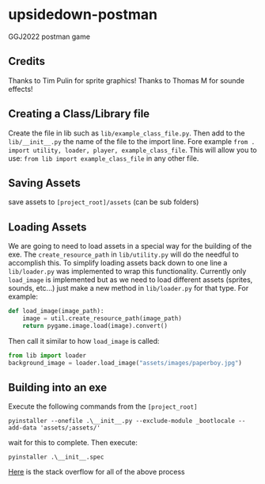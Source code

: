 # upsidedown-postman
GGJ2022 postman game

## Credits
Thanks to Tim Pulin for sprite graphics!
Thanks to Thomas M for sounde effects!

## Creating a Class/Library file
Create the file in lib such as `lib/example_class_file.py`.  Then add to the `lib/__init__.py` the name of the file to the import line.
Fore example `from . import utility, loader, player, example_class_file`.  This will allow you to use:
`from lib import example_class_file` in any other file.

## Saving Assets
save assets to `[project_root]/assets` (can be sub folders)

## Loading Assets
We are going to need to load assets in a special way for the building of the exe.  The `create_resource_path` in `lib/utility.py` 
will do the needful to accomplish this.  To simplify loading assets back down to one line a `lib/loader.py` was implemented to 
wrap this functionality.  Currently only `load_image` is implemented but as we need to load different assets (sprites, sounds, etc...) 
just make a new method in `lib/loader.py` for that type.  For example:
```python
def load_image(image_path):
    image = util.create_resource_path(image_path)
    return pygame.image.load(image).convert()
```
Then call it similar to how `load_image` is called:
```python
from lib import loader
background_image = loader.load_image("assets/images/paperboy.jpg")
```

## Building into an exe
Execute the following commands from the `[project_root]`
```
pyinstaller --onefile .\__init__.py --exclude-module _bootlocale --add-data 'assets/;assets/'  
```
wait for this to complete.  Then execute:
```
pyinstaller .\__init__.spec
```
[Here](https://stackoverflow.com/questions/54210392/how-can-i-convert-pygame-to-exe) is the stack overflow for all of the above process